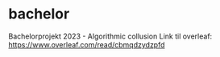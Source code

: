 # bachelor
Bachelorprojekt 2023 - Algorithmic collusion
Link til overleaf: 
https://www.overleaf.com/read/cbmqdzydzpfd
